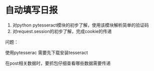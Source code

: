 # 自动填写日报

1. 对python pytesseract模块的初步了解，使用该模块解析简单的验证码
2. 对request.session的初步了解，完成cookie的传递

问题： 

使用pytesserac 需要先下载安装tesseract

在post相关数据时，要抓包仔细查看哪些数据需要传递
